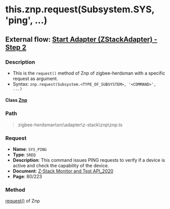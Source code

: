 # this.znp.request(Subsystem.SYS, 'ping', ...)

## External flow: [Start Adapter (ZStackAdapter) - Step 2](5_3_4_3_start_adapter_(zstackadapter).md)

### Description
- This is the `request()` method of Znp of zigbee-herdsman with a specific request as argument.
- Syntax: `znp.request(Subsystem.<TYPE_OF_SUBSYSTEM>, '<COMMAND>', ...)`
  
#### Class [Znp](...)

### Path
> zigbee-herdsman\src\adapter\z-stack\znp\znp.ts

### Request
- **Name**: `SYS_PING` 
- **Type**: `SREQ`
- **Description**: This command issues PING requests to verify if a device is active and check the capability of the device.
- **Document**: [Z-Stack Monitor and Test API_2020](https://drive.google.com/file/d/1y9t4c9erLgI0HNlFCsCABP23IFJd_A_n/view?usp=sharing)
- **Page**: 80/223

### Method
[request()]() of Znp